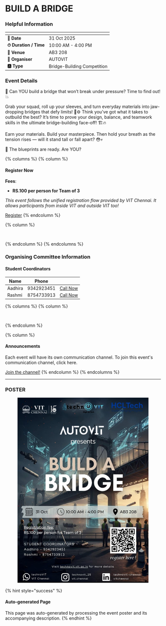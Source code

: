 # BUILD A BRIDGE

### Helpful Information

<table data-view="cards"><thead><tr><th></th><th></th></tr></thead><tbody><tr><td><strong>📅 Date</strong></td><td>31 Oct 2025</td></tr><tr><td><strong>⏱ Duration / Time</strong></td><td>10:00 AM - 4:00 PM</td></tr><tr><td><strong>📍 Venue</strong></td><td>AB3 208</td></tr><tr><td><strong>👤 Organiser</strong></td><td>AUTOVIT</td></tr><tr><td><strong>🅰️ Type</strong></td><td>Bridge-Building Competition</td></tr></tbody></table>

### Event Details

🚧 Can YOU build a bridge that won’t break under pressure? Time to find out! 💥

Grab your squad, roll up your sleeves, and turn everyday materials into jaw-dropping bridges that defy limits! 💪⚙️ Think you’ve got what it takes to outbuild the best? It’s time to prove your design, balance, and teamwork skills in the ultimate bridge-building face-off! 🏗️🔥

Earn your materials. Build your masterpiece. Then hold your breath as the tension rises — will it stand tall or fall apart? 😳💀

🚨 The blueprints are ready. Are YOU?

{% columns %}
{% column %}
#### Register Now

**Fees**:

* **RS.100 per person for Team of 3**

_This event follows the unified registration flow provided by VIT Chennai. It allows participants from inside VIT and outside VIT too!_

<a href="https://chennaievents.vit.ac.in/technovit/eventPreview" class="button primary" data-icon="rocket-launch">Register</a>
{% endcolumn %}

{% column %}
<figure><img src="https://images.unsplash.com/photo-1607000975574-0b425df6975a?crop=entropy&#x26;cs=srgb&#x26;fm=jpg&#x26;ixid=M3wxOTcwMjR8MHwxfHNlYXJjaHw3fHxyZWdpc3RlcnxlbnwwfHx8fDE3NjEyNDU2MDF8MA&#x26;ixlib=rb-4.1.0&#x26;q=85" alt=""><figcaption></figcaption></figure>
{% endcolumn %}
{% endcolumns %}

### Organising Committee Information

#### Student Coordinators

<table data-card-size="large" data-view="cards"><thead><tr><th>Name</th><th data-type="number">Phone</th><th></th></tr></thead><tbody><tr><td>Aadhira</td><td>9342923451</td><td><a href="tel:9342923451" class="button secondary">Call Now</a></td></tr><tr><td>Rashmi</td><td>8754733913</td><td><a href="tel:8754733913" class="button secondary">Call Now</a></td></tr></tbody></table>

{% columns %}
{% column %}
<figure><img src="https://images.unsplash.com/photo-1650897877751-4446f52a0cb3?crop=entropy&#x26;cs=srgb&#x26;fm=jpg&#x26;ixid=M3wxOTcwMjR8MHwxfHNlYXJjaHw2fHxhbm5vdW5jZW1lbnR8ZW58MHx8fHwxNzYxMjQ2MzUxfDA&#x26;ixlib=rb-4.1.0&#x26;q=85" alt=""><figcaption></figcaption></figure>
{% endcolumn %}

{% column %}
#### Announcements

Each event will have its own communication channel. To join this event's communication channel, click here.

<a href="https://chat.whatsapp.com/C9fMl5H776n5NbqM3ljXii?mode=wwt" class="button primary" data-icon="bullhorn">Join the channel!</a>
{% endcolumn %}
{% endcolumns %}

***

### POSTER

<figure><img src="../../.gitbook/assets/image (2).png" alt=""><figcaption></figcaption></figure>

{% hint style="success" %}
#### Auto-generated Page

This page was auto-generated by processing the event poster and its accompanying description.
{% endhint %}
